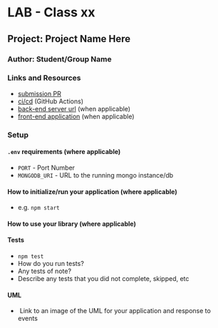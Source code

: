 # LAB - Class xx

## Project: Project Name Here

### Author: Student/Group Name

### Links and Resources

- [submission PR]()
- [ci/cd](https://github.com/401-advanced-javascript-ashley-biermann/notes/tree/master/.github/workflows) (GitHub Actions)
- [back-end server url]() (when applicable)
- [front-end application]() (when applicable)

### Setup

#### `.env` requirements (where applicable)

- `PORT` - Port Number
- `MONGODB_URI` - URL to the running mongo instance/db

#### How to initialize/run your application (where applicable)

- e.g. `npm start`

#### How to use your library (where applicable)

#### Tests

- `npm test`
- How do you run tests?
- Any tests of note?
- Describe any tests that you did not complete, skipped, etc

#### UML

- ![]()
Link to an image of the UML for your application and response to events
